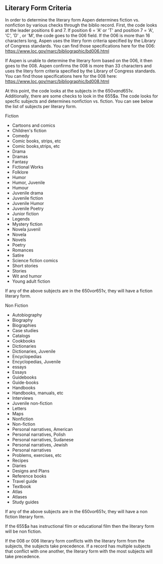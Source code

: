 ## Literary Form Criteria

In order to determine the literary form Aspen determines fiction vs. nonfiction by various checks through the biblio record. First, the code looks at the leader positions 6 and 7. If position 6 = 'A' or 'T' and position 7 = 'A', 'C', 'D'
, or 'M', the code goes to the 006 field. If the 006 is more than 16 characters long, Aspen uses the litery form criteria specified by the Library of Congress standards. You can find those specifications here for the 006: https://www.loc.gov/marc/bibliographic/bd006.html

If Aspen is unable to determine the literary form based on the 006, it then goes to the 008. Aspen confirms the 008 is more than 33 characters and uses the litery form criteria specified by the Library of Congress standards. You can find those specifications here for the 008 here: 
https://www.loc.gov/marc/bibliographic/bd008.html

At this point, the code looks at the subjects in the 650$v and 651$v. Additionally, there are some checks to look in the 655$a. The code looks for specfic subjects and determines nonfiction vs. fiction. You can see below the list of subjects per literary form.

Fiction
- Cartoons and comics
- Children's fiction
- Comedy
- Comic books, strips, etc
- Comic books,strips, etc
- Drama
- Dramas
- Fantasy
- Fictional Works
- Folklore
- Humor
- Humor, Juvenile
- Humour
- Juvenile drama
- Juvenile fiction
- Juvenile Humor
- Juvenile Poetry
- Junior fiction
- Legends
- Mystery fiction
- Novela juvenil
- Novela
- Novels
- Poetry
- Romances
- Satire
- Science fiction comics
- Short stories
- Stories
- Wit and humor
- Young adult fiction

If any of the above subjects are in the 650$v or 651$v, they will have a fiction literary form. 

Non Fiction
- Autobiography
- Biography
- Biographies
- Case studies
- Catalogs
- Cookbooks
- Dictionaries
- Dictionaries, Juvenile
- Encyclopedias
- Encyclopedias, Juvenile
- essays
- Essays
- Guidebooks
- Guide-books
- Handbooks
- Handbooks, manuals, etc
- Interviews
- Juvenile non-fiction
- Letters
- Maps
- Nonfiction
- Non-fiction
- Personal narratives, American
- Personal narratives, Polish
- Personal narratives, Sudanese
- Personal narratives, Jewish
- Personal narratives
- Problems, exercises, etc
- Recipes
- Diaries
- Designs and Plans
- Reference books
- Travel guide
- Textbook
- Atlas
- Atlases
- Study guides

If any of the above subjects are in the 650$v or 651$v, they will have a non fiction literary form. 

If the 655$a has instructional film or educational film then the literary form will be non fiction. 

If the 008 or 006 literary form conflicts with the literary form from the subjects, the subjects take precedence. If a record has multiple subjects that conflict with one another, the literary form with the most subjects will take precedence.   
